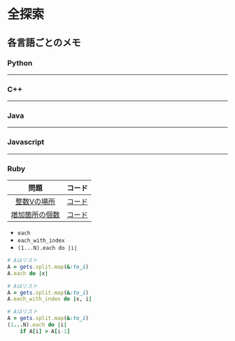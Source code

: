 # 全探索

## 各言語ごとのメモ

### Python

---

### C++

---

### Java

---

### Javascript

---

### Ruby

|問題|コード|
|:--:|:--:|
|[整数Vの場所](https://algo-method.com/tasks/216)|[コード]()|
|[増加箇所の個数](https://algo-method.com/tasks/215)|[コード]()|

- `each`
- `each_with_index`
- `(1...N).each do |i|`

```ruby
# Aはリスト
A = gets.split.map(&:to_i)
A.each do |x|
```

```ruby
# Aはリスト
A = gets.split.map(&:to_i)
A.each_with_index do |x, i|
```

```ruby
# Aはリスト
A = gets.split.map(&:to_i)
(1...N).each do |i|
    if A[i] > A[i-1]
```